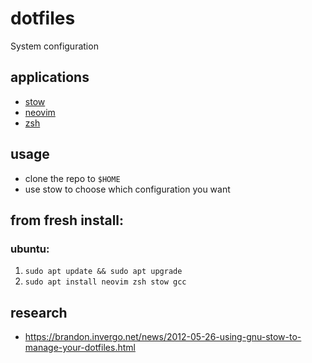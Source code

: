 # dotfiles

System configuration

## applications
- [stow](https://www.gnu.org/software/stow/)
- [neovim](https://github.com/neovim/neovim)
- [zsh](https://github.com/ohmyzsh/ohmyzsh/wiki/Installing-ZSH)

## usage

- clone the repo to `$HOME`
- use stow to choose which configuration you want

## from fresh install:

### ubuntu:

1. `sudo apt update && sudo apt upgrade`
2. `sudo apt install neovim zsh stow gcc`

## research

- https://brandon.invergo.net/news/2012-05-26-using-gnu-stow-to-manage-your-dotfiles.html
